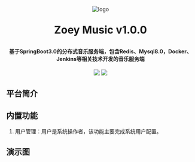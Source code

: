 <p align="center">
	<img alt="logo" src="https://gitee.com/sxgan/zoey-open-images/raw/master/common/png/logo-music-wangyiyun-red.png">
</p>
<h1 align="center" style="margin: 30px 0 30px; font-weight: bold;">Zoey Music v1.0.0</h1>
<h4 align="center">基于SpringBoot3.0的分布式音乐服务端，包含Redis、Mysql8.0，Docker、Jenkins等相关技术开发的音乐服务端</h4>
<p align="center">
	<a href="https://gitee.com/sxgan/zoey-music-boot"><img src="https://img.shields.io/badge/Zoey Music-v1.0.0-brightgreen.svg"></a>
	<a href="https://gitee.com/sxgan/zoey-music-boot/raw/master/LICENSE"><img src="https://img.shields.io/badge/LICENSE-Apache License-red.svg"></a>
</p>

## 平台简介

## 内置功能

1. 用户管理：用户是系统操作者，该功能主要完成系统用户配置。

## 演示图
